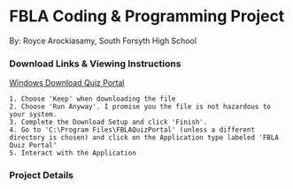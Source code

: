 # FBLA Coding & Programming Project
By: Royce Arockiasamy, South Forsyth High School
### Download Links & Viewing Instructions
[Windows Download Quiz Portal](https://srv-store1.gofile.io/download/Gts02r/FBLA%20Quiz%20Portal.msi)

```
1. Choose 'Keep' when downloading the file
2. Choose 'Run Anyway'. I promise you the file is not hazardous to your system.
3. Complete the Download Setup and click 'Finish'.
4. Go to 'C:\Program Files\FBLAQuizPortal' (unless a different directory is chosen) and click on the Application type labeled 'FBLA Quiz Portal'
5. Interact with the Application
```

### Project Details

